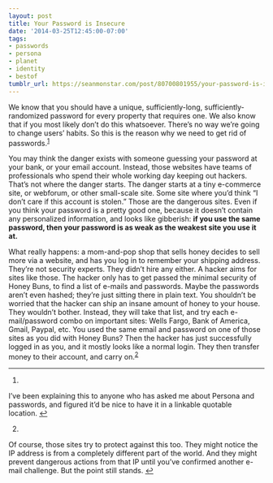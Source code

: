 ```yaml
---
layout: post
title: Your Password is Insecure
date: '2014-03-25T12:45:00-07:00'
tags:
- passwords
- persona
- planet
- identity
- bestof
tumblr_url: https://seanmonstar.com/post/80700801955/your-password-is-insecure
---
```

We know that you should have a unique, sufficiently-long, sufficiently-randomized password for every property that requires one. We also know that if you most likely don’t do this whatsoever. There’s no way we’re going to change users’ habits. So this is the reason why we need to get rid of passwords.<sup id="fnref:p80108151293-1"><a href="#fn:p80108151293-1" rel="footnote">1</a></sup>

You may think the danger exists with someone guessing your password at your bank, or your email account. Instead, those websites have teams of professionals who spend their whole working day keeping out hackers. That’s not where the danger starts. The danger starts at a tiny e-commerce site, or webforum, or other small-scale site. Some site where you’d think “I don’t care if this account is stolen.” Those are the dangerous sites. Even if you think your password is a pretty good one, because it doesn’t contain any personalized information, and looks like gibberish: **if you use the same password, then your password is as weak as the weakest site you use it at.**

What really happens: a mom-and-pop shop that sells honey decides to sell more via a website, and has you log in to remember your shipping address. They’re not security experts. They didn’t hire any either. A hacker aims for sites like those. The hacker only has to get passed the minimal security of Honey Buns, to find a list of e-mails and passwords. Maybe the passwords aren’t even hashed; they’re just sitting there in plain text. You shouldn’t be worried that the hacker can ship an insane amount of honey to your house. They wouldn’t bother. Instead, they will take that list, and try each e-mail/password combo on important sites: Wells Fargo, Bank of America, Gmail, Paypal, etc. You used the same email and password on one of those sites as you did with Honey Buns? Then the hacker has just successfully logged in as you, and it mostly looks like a normal login. They then transfer money to their account, and carry on.<sup id="fnref:p80108151293-2"><a href="#fn:p80108151293-2" rel="footnote">2</a></sup>

* * *

1. 

I’ve been explaining this to anyone who has asked me about Persona and passwords, and figured it’d be nice to have it in a linkable quotable location.&nbsp;[↩](#fnref:p80108151293-1)

2. 

Of course, those sites try to protect against this too. They might notice the IP address is from a completely different part of the world. And they might prevent dangerous actions from that IP until you’ve confirmed another e-mail challenge. But the point still stands.&nbsp;[↩](#fnref:p80108151293-2)

